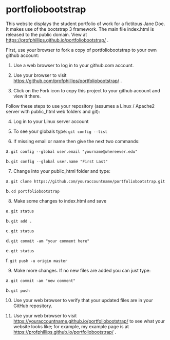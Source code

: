 # portfoliobootstrap 
This website displays the student portfolio of work for a fictitous Jane Doe. It makes use of the bootstrap 3 framework. 
The main file index.html is released to the public domain. View at https://profphillips.github.io/portfoliobootstrap/ .

First, use your browser to fork a copy of portfoliobootstrap to your own github account:

1. Use a web browser to log in to your github.com account.

2. Use your browser to visit https://github.com/profphillips/portfoliobootstrap/ .

3. Click on the Fork icon to copy this project to your github account and view it there.

Follow these steps to use your repository (assumes a Linux / Apache2 server with public_html web folders and git):

4. Log in to your Linux server account 

5. To see your globals type: `git config --list`

6. If missing email or name then give the next two commands:

a. `git config --global user.email "yourname@whereever.edu"` 

b. `git config --global user.name "First Last"` 

7. Change into your public_html folder and type:

a. `git clone https://github.com/youraccountname/portfoliobootstrap.git`

b. `cd portfoliobootstrap`

8. Make some changes to index.html and save

a. `git status`

b. `git add .`

c. `git status`

d. `git commit -am "your comment here"`

e. `git status`

f. `git push -u origin master`

9. Make more changes. If no new files are added you can just type:

a. `git commit -am "new comment"`

b. `git push`

10. Use your web browser to verify that your updated files are in your GitHub repository.

11. Use your web browser to visit https://youraccountname.github.io/portfoliobootstrap/ to see what your website looks like; for example, my example page is at https://profphillips.github.io/portfoliobootstrap/ .
